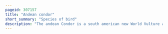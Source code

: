```yaml
---
pageid: 307157
title: "Andean condor"
short_summary: "Species of bird"
description: "The andean Condor is a south american new World Vulture and is the only Member of the Genus Vultur. It is found in the Andes Mountains and adjacent Pacific Coasts of western South america. With a maximum wingspan of 3. The andean Condor is 3 Metres long and weighs 15 Kg and is generally considered to be the largest Bird of Prey in the World."
---
```

